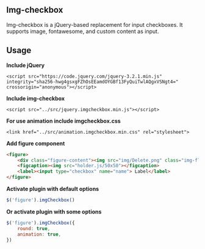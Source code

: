 ## Img-checkbox
Img-checkbox is a jQuery-based replacement for input checkboxes. It supports image, fontawesome, and custom content as input.

## Usage

**Include jQuery**

```<script src="https://code.jquery.com/jquery-3.2.1.min.js" integrity="sha256-hwg4gsxgFZhOsEEamdOYGBf13FyQuiTwlAQgxVSNgt4=" crossorigin="anonymous"></script>```


**Include img-checkbox**

```<script src="../src/jquery.imgcheckbox.min.js"></script>```

**For use animation include imgcheckbox.css**

```<link href="../src/animation.imgcheckbox.min.css" rel="stylesheet">```

**Add figure component**

```html
<figure>
    <div class="figure-content"><img src="img/Delete.png" class="img-fluid"></div>
    <figcaption><img src="holder.js/50x50"></figcaption>
    <label><input type="checkbox" name="name"> Label</label>
</figure>
```

**Activate plugin with default options**

```js
$('figure').imgCheckbox()
```

**Or activate plugin with some options**

```js
$('figure').imgCheckbox({
    round: true,
    animation: true,
})
```